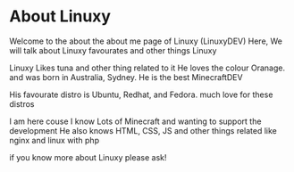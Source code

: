# About Linuxy



Welcome to the about the about me page of Linuxy (LinuxyDEV)
Here, We will talk about Linuxy favourates and other things Linuxy

Linuxy Likes tuna and other thing related to it He loves the colour Oranage.
and was born in Australia, Sydney. He is the best MinecraftDEV


His favourate distro is Ubuntu, Redhat, and Fedora. much love for these distros

I am here couse I know Lots of Minecraft and wanting to support the development 
He also knows HTML, CSS, JS and other things related like nginx and linux with php

if you know more about Linuxy please ask!
